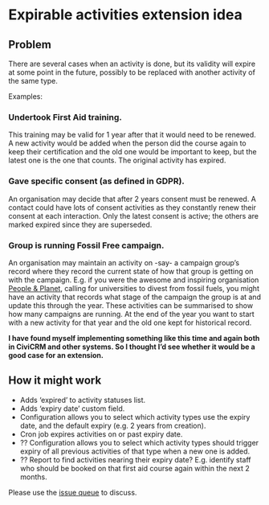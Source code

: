 # Expirable activities extension idea

## Problem

There are several cases when an activity is done, but its validity will expire at some point in the future, possibly to be replaced with another activity of the same type.

Examples:

### Undertook First Aid training.

This training may be valid for 1 year after that it would need to be renewed. A new activity would be added when the person did the course again to keep their certification and the old one would be important to keep, but the latest one is the one that counts. The original activity has expired.

### Gave specific consent (as defined in GDPR).

An organisation may decide that after 2 years consent must be renewed. A contact could have lots of consent activities as they constantly renew their consent at each interaction. Only the latest consent is active; the others are marked expired since they are superseded.

### Group is running Fossil Free campaign.

An organisation may maintain an activity on -say- a campaign group’s record where they record the current state of how that group is getting on with the campaign. E.g. if you were the awesome and inspiring organisation [People & Planet](https://peopleandplanet.org/donate), calling for universities to divest from fossil fuels, you might have an activity that records what stage of the campaign the group is at and update this through the year. These activities can be summarised to show how many campaigns are running. At the end of the year you want to start with a new activity for that year and the old one kept for historical record.

**I have found myself implementing something like this time and again both in CiviCRM and other systems. So I thought I’d see whether it would be a good case for an extension.**

## How it might work

- Adds ‘expired’ to activity statuses list.
- Adds ‘expiry date’ custom field.
- Configuration allows you to select which activity types use the expiry date, and the default expiry (e.g. 2 years from creation).
- Cron job expires activities on or past expiry date.
- ?? Configuration allows you to select which activity types should trigger expiry of all previous activities of that type when a new one is added.
- ?? Report to find activities nearing their expiry date? E.g. identify staff who should be booked on that first aid course again within the next 2 months.

Please use the [issue queue](https://github.com/artfulrobot/uk.artfulrobot.civicrm.activityexpiry/issues) to discuss.
